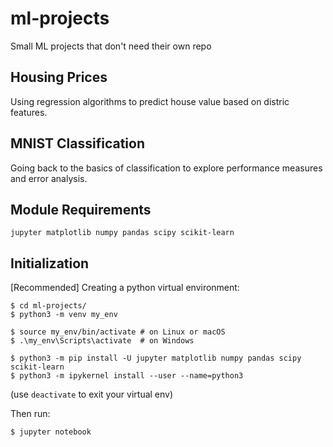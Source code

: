 # ml-projects
Small ML projects that don't need their own repo

## Housing Prices
Using regression algorithms to predict house value based on distric features.

## MNIST Classification
Going back to the basics of classification to explore performance measures and error analysis.

## Module Requirements
`jupyter matplotlib numpy pandas scipy scikit-learn`

## Initialization
[Recommended] Creating a python virtual environment:
```
$ cd ml-projects/
$ python3 -m venv my_env

$ source my_env/bin/activate # on Linux or macOS
$ .\my_env\Scripts\activate  # on Windows

$ python3 -m pip install -U jupyter matplotlib numpy pandas scipy scikit-learn
$ python3 -m ipykernel install --user --name=python3
```
(use `deactivate` to exit your virtual env)  

Then run:
```
$ jupyter notebook
```
